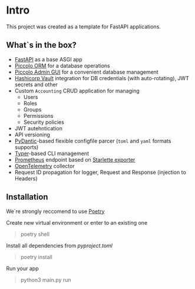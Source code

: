 # Intro

This project was created as a template for FastAPI applications.
## What`s in the box?

* [FastAPI](https://github.com/tiangolo/fastapi) as a base ASGI app
* [Piccolo ORM](https://github.com/piccolo-orm/piccolo) for a database operations
* [Piccolo Admin GUI](https://github.com/piccolo-orm/piccolo_admin) for a convenient database management
* [Hashicorp Vault](https://github.com/hashicorp/vault) integration for DB credentials (with auto-rotating), JWT secrets and other
* Custom `Accounting` CRUD application for managing 
  * Users
  * Roles
  * Groups
  * Permissions
  * Security policies
* JWT autehntication
* API versioning
* [PyDantic](https://github.com/samuelcolvin/pydantic)-based flexible configfile parcer (`toml` and `yaml` formats supports)
* [Typer](https://github.com/tiangolo/typer)-based CLI management
* [Prometheus](https://github.com/prometheus/prometheus) endpoint based on [Starlette exporter](https://github.com/stephenhillier/starlette_exporter)
* [OpenTelemetry](https://github.com/orgs/open-telemetry) collector
* Request ID propagation for logger, Request and Response (injection to Headers)

## Installation

We`re strongly reccomend to use [Poetry](https://python-poetry.org/)

Create new virtual environment or enter to an existing one

>poetry shell

Install all dependencies from *pyproject.toml*

>poetry install

Run your app

>python3 main.py run